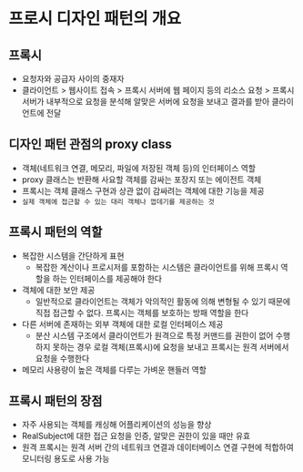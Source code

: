 # 프로시 디자인 패턴의 개요
## 프록시
- 요청자와 공급자 사이의 중재자
- 클라이언트 > 웹사이트 접속 > 프록시 서버에 웹 페이지 등의 리소스 요청 > 프록시 서버가 내부적으로 요청을 분석해 알맞은 서버에 요청을 보내고 결과를 받아 클라이언트에 전달

## 디자인 패턴 관점의 proxy class
- 객체(네트워크 연결, 메모리, 파일에 저장된 객체 등)의 인터페이스 역할
- proxy 클래스는 반환해 사요할 객체를 감싸는 포장지 또는 에이전트 객체
- 프록시는 객체 클래스 구현과 상관 없이 감싸려는 객체에 대한 기능을 제공
- `실제 객체에 접근할 수 있는 대리 객체나 껍데기를 제공하는 것`

## 프록시 패턴의 역할
- 복잡한 시스템을 간단하게 표현
  - 복잡한 계산이나 프로시저를 포함하는 시스템은 클라이언트를 위해 프록시 역할을 하는 인터페이스를 제공해야 한다
- 객체에 대한 보안 제공
  - 일반적으로 클라이언트는 객체가 악의적인 활동에 의해 변형될 수 있기 때문에 직접 접근할 수 없다. 프록시는 객체를 보호하는 방패 역할을 한다
- 다른 서버에 존재하는 외부 객체에 대한 로컬 인터페이스 제공
  - 분산 시스템 구조에서 클라이언트가 원격으로 특정 커맨드를 권한이 없어 수행하지 못하는 경우 로컬 객체(프록시)에 요청을 보내고 프록시는 원격 서버에서 요청을 수행한다
- 메모리 사용량이 높은 객체를 다루는 가벼운 핸들러 역할

## 프록시 패턴의 장점
- 자주 사용되는 객체를 캐싱해 어플리케이션의 성능을 향상
- RealSubject에 대한 접근 요청을 인증, 알맞은 권한이 있을 때만 유효
- 원격 프록시는 원격 서버 간의 네트워크 연결과 데이터베이스 연결 구현에 적합하여 모니터링 용도로 사용 가능

